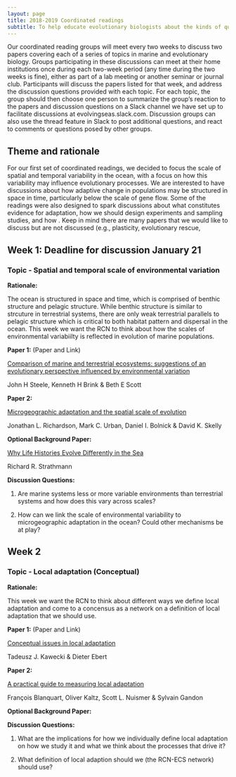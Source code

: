 ```yaml
---
layout: page
title: 2018-2019 Coordinated readings
subtitle: To help educate evolutionary biologists about the kinds of questions that marine scientists care about and to help educate marine scientists about the kinds of questions that evolutionary biologists care about, we have developed a recommended reading list of classic papers in both fields.
---
```


Our coordinated reading groups will meet every two weeks to discuss two papers covering each of a series of topics in marine and evolutionary biology.  Groups participating in these discussions can meet at their home institutions once during each two-week period (any time during the two weeks is fine), either as part of a lab meeting or another seminar or journal club.  Participants will discuss the papers listed for that week, and address the discussion questions provided with each topic.  For each topic, the group should then choose one person to summarize the group’s reaction to the papers and discussion questions on a Slack channel we have set up to facilitate discussions at evolvingseas.slack.com. Discussion groups can also use the thread feature in Slack to post additional questions, and react to comments or questions posed by other groups.

## Theme and rationale
For our first set of coordinated readings, we decided to focus the scale of spatial and temporal variability in the ocean, with a focus on how this variability may influence evolutionary processes. We are interested to have discussions about how adaptive change in populations may be structured in space in time, particularly below the scale of gene flow. Some of the readings were also designed to spark discussions about what constitutes evidence for adaptation, how we should design experiments and sampling studies, and how . Keep in mind there are many papers that we would like to discuss but are not discussed (e.g., plasticity, evolutionary rescue, 

## Week 1: Deadline for discussion January 21

### Topic - Spatial and temporal scale of environmental variation

**Rationale:**

The ocean is structured in space and time, which is comprised of benthic structure and pelagic structure. While benthic structure is similar to strcuture in terrestrial systems, there are only weak terrestrial parallels to pelagic structure which is critical to both habitat pattern and dispersal in the ocean. This week we want the RCN to think about how the scales of environmental variabiilty is reflected in evolution of marine populations.

**Paper 1:**  (Paper and Link)

[Comparison of marine and terrestrial ecosystems: suggestions of an evolutionary perspective influenced by environmental variation](https://academic.oup.com/icesjms/advance-article/doi/10.1093/icesjms/fsy149/5161207)

John H Steele, Kenneth H Brink & Beth E Scott

**Paper 2:** 

[Microgeographic adaptation and the spatial scale of evolution](https://www.sciencedirect.com/science/article/pii/S0169534714000159)

Jonathan L. Richardson, Mark C. Urban, Daniel I. Bolnick & David K. Skelly

**Optional Background Paper:**

[Why Life Histories Evolve Differently in the Sea](https://academic.oup.com/icb/article/30/1/197/133967)

Richard R. Strathmann

**Discussion Questions:**

1. Are marine systems less or more variable environments than terrestrial systems and how does this vary across scales? 

2. How can we link the scale of environmental variability to microgeographic adaptation in the ocean? Could other mechanisms be at play?

## Week 2

### Topic - Local adaptation (Conceptual)

**Rationale:**

This week we want the RCN to think about different ways we define local adaptation and come to a concensus as a network on a definition of local adaptation that we should use.

**Paper 1:**  (Paper and Link)

[Conceptual issues in local adaptation](https://onlinelibrary.wiley.com/doi/full/10.1111/j.1461-0248.2004.00684.x)

Tadeusz J. Kawecki & Dieter Ebert

**Paper 2:** 

[A practical guide to measuring local adaptation](https://onlinelibrary.wiley.com/doi/full/10.1111/ele.12150)

François Blanquart, Oliver Kaltz, Scott L. Nuismer & Sylvain Gandon

**Optional Background Paper:**

**Discussion Questions:**

1. What are the implications for how we individually define local adaptation on how we study it and what we think about the processes that drive it?

2. What definition of local adaption should we (the RCN-ECS network) should use?

